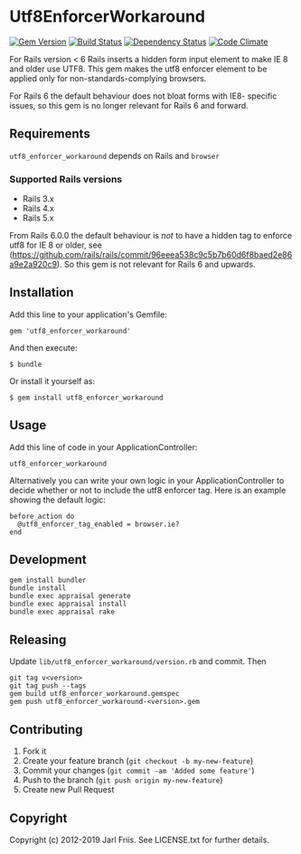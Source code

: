 Utf8EnforcerWorkaround
======================
[![Gem Version](https://badge.fury.io/rb/utf8_enforcer_workaround.svg)](https://badge.fury.io/rb/utf8_enforcer_workaround)
[![Build Status](https://secure.travis-ci.org/softace/utf8_enforcer_workaround.png)](http://travis-ci.org/softace/utf8_enforcer_workaround)
[![Dependency Status](https://gemnasium.com/softace/utf8_enforcer_workaround.png)](https://gemnasium.com/softace/utf8_enforcer_workaround)
[![Code Climate](https://codeclimate.com/github/softace/utf8_enforcer_workaround.png)](https://codeclimate.com/github/softace/utf8_enforcer_workaround)

For Rails version < 6 Rails inserts a hidden form input element to make IE 8 and older use UTF8. This gem makes the utf8 enforcer element to be applied only for non-standards-complying browsers.

For Rails 6 the default behaviour does not bloat forms with IE8- specific issues, so this gem is no longer relevant for Rails 6 and forward.

Requirements
------------

`utf8_enforcer_workaround` depends on Rails and `browser`

### Supported Rails versions

* Rails 3.x
* Rails 4.x
* Rails 5.x

From Rails 6.0.0 the default behaviour is *not* to have a hidden tag to enforce utf8 for IE 8 or older, see (https://github.com/rails/rails/commit/96eeea538c9c5b7b60d6f8baed2e86a9e2a920c9). So this gem is not relevant for Rails 6 and upwards.

Installation
------------

Add this line to your application's Gemfile:

    gem 'utf8_enforcer_workaround'

And then execute:

    $ bundle

Or install it yourself as:

    $ gem install utf8_enforcer_workaround

Usage
-----

Add this line of code in your ApplicationController:

    utf8_enforcer_workaround

Alternatively you can write your own logic in your
ApplicationController to decide whether or not to include the utf8
enforcer tag. Here is an example showing the default logic:

    before_action do
      @utf8_enforcer_tag_enabled = browser.ie?
    end

Development
-----------

```
gem install bundler
bundle install
bundle exec appraisal generate
bundle exec appraisal install
bundle exec appraisal rake
```

Releasing
---------

Update `lib/utf8_enforcer_workaround/version.rb` and commit.
Then

```
git tag v<version>
git tag push --tags
gem build utf8_enforcer_workaround.gemspec
gem push utf8_enforcer_workaround-<version>.gem
```



Contributing
------------

1. Fork it
2. Create your feature branch (`git checkout -b my-new-feature`)
3. Commit your changes (`git commit -am 'Added some feature'`)
4. Push to the branch (`git push origin my-new-feature`)
5. Create new Pull Request

Copyright
---------

Copyright (c) 2012-2019 Jarl Friis. See LICENSE.txt for
further details.

